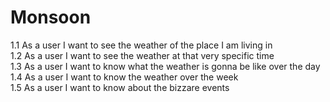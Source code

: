 # Monsoon     
1.1 As a user I want to see the weather of the place I am living in     
1.2 As a user I want to see the weather at that very specific time    
1.3 As a user I want to know what the weather is gonna be like over the day     
1.4 As a user I want to know the weather over the week   
1.5 As a user I want to know about the bizzare events 
